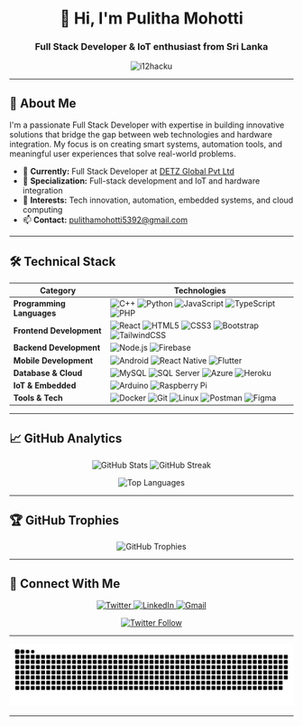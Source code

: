 <h1 align="center">👋 Hi, I'm Pulitha Mohotti</h1>
<h3 align="center">Full Stack Developer & IoT enthusiast from Sri Lanka</h3>

<p align="center">
  <img src="https://komarev.com/ghpvc/?username=i12hacku&label=Profile%20views&color=0e75b6&style=flat" alt="i12hacku" />
</p>

---

## 🚀 About Me

I'm a passionate Full Stack Developer with expertise in building innovative solutions that bridge the gap between web technologies and hardware integration. My focus is on creating smart systems, automation tools, and meaningful user experiences that solve real-world problems.

- 💼 **Currently:** Full Stack Developer at [DETZ Global Pvt Ltd](https://www.detzglobal.com/)
- 🔧 **Specialization:** Full-stack development and IoT and hardware integration
- 🌱 **Interests:** Tech innovation, automation, embedded systems, and cloud computing
- 📫 **Contact:** pulithamohotti5392@gmail.com

---

## 🛠️ Technical Stack

| **Category**             | **Technologies**                                                                 |
|---------------------------|----------------------------------------------------------------------------------|
| **Programming Languages** | ![C++](https://img.icons8.com/color/48/c-plus-plus-logo.png) ![Python](https://img.icons8.com/color/48/python.png) ![JavaScript](https://img.icons8.com/color/48/javascript.png) ![TypeScript](https://img.icons8.com/color/48/typescript.png) ![PHP](https://img.icons8.com/officel/40/php-logo.png) |
| **Frontend Development**  | ![React](https://img.icons8.com/color/48/react-native.png) ![HTML5](https://img.icons8.com/color/48/html-5.png) ![CSS3](https://img.icons8.com/color/48/css3.png) ![Bootstrap](https://img.icons8.com/color/48/bootstrap.png) ![TailwindCSS](https://img.icons8.com/color/48/tailwindcss.png) |
| **Backend Development**   | ![Node.js](https://img.icons8.com/color/48/nodejs.png) ![Firebase](https://img.icons8.com/color/48/firebase.png) |
| **Mobile Development**    | ![Android](https://img.icons8.com/color/48/android-os.png) ![React Native](https://img.icons8.com/officel/40/react.png) ![Flutter](https://img.icons8.com/color/48/flutter.png) |
| **Database & Cloud**      | ![MySQL](https://img.icons8.com/color/48/mysql-logo.png) ![SQL Server](https://img.icons8.com/color/48/microsoft-sql-server.png) ![Azure](https://img.icons8.com/color/48/azure-1.png) ![Heroku](https://img.icons8.com/color/48/heroku.png) |
| **IoT & Embedded**        | ![Arduino](https://img.icons8.com/color/48/arduino.png) ![Raspberry Pi](https://img.icons8.com/color/48/raspberry-pi.png) |
| **Tools & Tech**          | ![Docker](https://img.icons8.com/color/48/docker.png) ![Git](https://img.icons8.com/color/48/git.png) ![Linux](https://img.icons8.com/color/48/linux.png) ![Postman](https://img.icons8.com/dusk/64/postman.png) ![Figma](https://img.icons8.com/color/48/figma.png) |


---

## 📈 GitHub Analytics

<p align="center">
  <img src="https://github-readme-stats.vercel.app/api?username=i12hacku&show_icons=true&count_private=true&theme=github_dark" alt="GitHub Stats" />
  <img src="https://github-readme-streak-stats.herokuapp.com/?user=i12hacku&theme=blueberry_duo" alt="GitHub Streak" />
</p>

<p align="center">
  <img src="https://github-readme-stats.vercel.app/api/top-langs/?username=i12hacku&layout=compact&theme=github_dark&langs_count=8" alt="Top Languages" />
</p>

---

## 🏆 GitHub Trophies

<p align="center">
  <img src="https://github-profile-trophy.vercel.app/?username=i12hacku&row=2&column=6&margin-w=20&margin-h=20&theme=darkhub" alt="GitHub Trophies" />
</p>

---

## 🤝 Connect With Me

<p align="center">
  <a href="https://twitter.com/z_hacker188" target="_blank">
    <img src="https://img.shields.io/badge/Twitter-1DA1F2?style=for-the-badge&logo=twitter&logoColor=white" alt="Twitter" />
  </a>
  <a href="https://linkedin.com/in/pulitha-mohotti-8aaa4533a" target="_blank">
    <img src="https://img.shields.io/badge/LinkedIn-0077B5?style=for-the-badge&logo=linkedin&logoColor=white" alt="LinkedIn" />
  </a>
  <a href="mailto:pulithamohotti5392@gmail.com">
    <img src="https://img.shields.io/badge/Gmail-D14836?style=for-the-badge&logo=gmail&logoColor=white" alt="Gmail" />
  </a>
</p>

<p align="center">
  <a href="https://twitter.com/z_hacker188" target="_blank">
    <img src="https://img.shields.io/twitter/follow/z_hacker188?logo=twitter&style=for-the-badge" alt="Twitter Follow" />
  </a>
</p>

---

<div align="center">
  <img src="github-contribution-grid-snake.svg" alt="contribution snake" />
</div>

---
